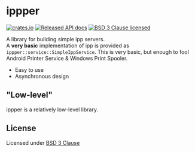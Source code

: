 # ippper

[![crates.io](https://img.shields.io/crates/v/ippper.svg)](https://crates.io/crates/ippper)
[![Released API docs](https://docs.rs/ippper/badge.svg)](https://docs.rs/ippper)
[![BSD 3 Clause licensed](https://img.shields.io/badge/license-BSD%203%20Clause-blue)](./LICENSE.md)

A library for building simple ipp servers.  
A **very basic** implementation of ipp is provided as `ippper::service::SimpleIppService`. This is very basic, but enough to fool Android Printer Service & Windows Print Spooler.

- Easy to use
- Asynchronous design

## "Low-level"
ippper is a relatively low-level library.

## License
Licensed under [BSD 3 Clause](./LICENSE.md)